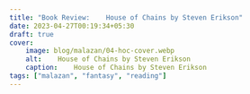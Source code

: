 ```yaml
---
title: "Book Review: 	House of Chains by Steven Erikson"
date: 2023-04-27T00:19:34+05:30
draft: true
cover: 
    image: blog/malazan/04-hoc-cover.webp
    alt: 	House of Chains by Steven Erikson
    caption: 	House of Chains by Steven Erikson
tags: ["malazan", "fantasy", "reading"]
---
```

